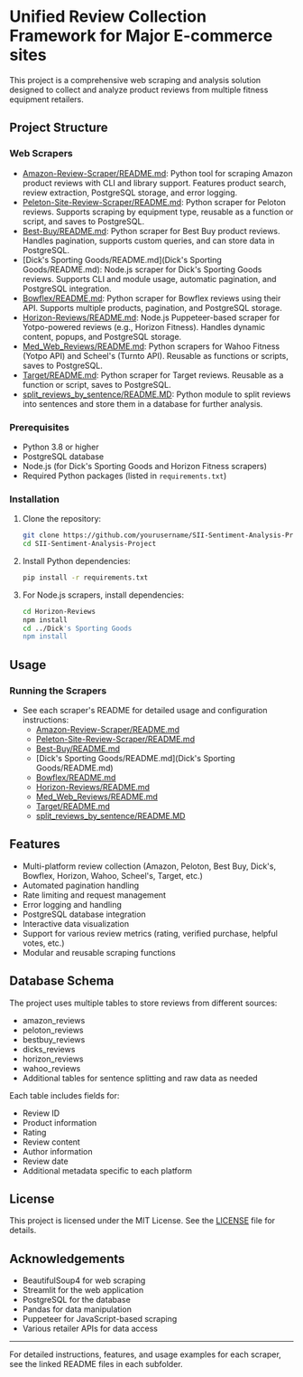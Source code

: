 # Unified Review Collection Framework for Major E-commerce sites

This project is a comprehensive web scraping and analysis solution designed to collect and analyze product reviews from multiple fitness equipment retailers.

## Project Structure

### Web Scrapers
- [Amazon-Review-Scraper/README.md](Amazon-Review-Scraper/README.md): Python tool for scraping Amazon product reviews with CLI and library support. Features product search, review extraction, PostgreSQL storage, and error logging.
- [Peleton-Site-Review-Scraper/README.md](Peleton-Site-Review-Scraper/README.md): Python scraper for Peloton reviews. Supports scraping by equipment type, reusable as a function or script, and saves to PostgreSQL.
- [Best-Buy/README.md](Best-Buy/README.md): Python scraper for Best Buy product reviews. Handles pagination, supports custom queries, and can store data in PostgreSQL.
- [Dick's Sporting Goods/README.md](Dick's Sporting Goods/README.md): Node.js scraper for Dick's Sporting Goods reviews. Supports CLI and module usage, automatic pagination, and PostgreSQL integration.
- [Bowflex/README.md](Bowflex/README.md): Python scraper for Bowflex reviews using their API. Supports multiple products, pagination, and PostgreSQL storage.
- [Horizon-Reviews/README.md](Horizon-Reviews/README.md): Node.js Puppeteer-based scraper for Yotpo-powered reviews (e.g., Horizon Fitness). Handles dynamic content, popups, and PostgreSQL storage.
- [Med_Web_Reviews/README.md](Med_Web_Reviews/README.md): Python scrapers for Wahoo Fitness (Yotpo API) and Scheel's (Turnto API). Reusable as functions or scripts, saves to PostgreSQL.
- [Target/README.md](Target/README.md): Python scraper for Target reviews. Reusable as a function or script, saves to PostgreSQL.
- [split_reviews_by_sentence/README.MD](split_reviews_by_sentence/README.MD): Python module to split reviews into sentences and store them in a database for further analysis.


### Prerequisites
- Python 3.8 or higher
- PostgreSQL database
- Node.js (for Dick's Sporting Goods and Horizon Fitness scrapers)
- Required Python packages (listed in `requirements.txt`)

### Installation

1. Clone the repository:
    ```sh
    git clone https://github.com/yourusername/SII-Sentiment-Analysis-Project.git
    cd SII-Sentiment-Analysis-Project
    ```

2. Install Python dependencies:
    ```sh
    pip install -r requirements.txt
    ```

3. For Node.js scrapers, install dependencies:
    ```sh
    cd Horizon-Reviews
    npm install
    cd ../Dick's Sporting Goods
    npm install
    ```

## Usage

### Running the Scrapers

- See each scraper's README for detailed usage and configuration instructions:
    - [Amazon-Review-Scraper/README.md](Amazon-Review-Scraper/README.md)
    - [Peleton-Site-Review-Scraper/README.md](Peleton-Site-Review-Scraper/README.md)
    - [Best-Buy/README.md](Best-Buy/README.md)
    - [Dick's Sporting Goods/README.md](Dick's Sporting Goods/README.md)
    - [Bowflex/README.md](Bowflex/README.md)
    - [Horizon-Reviews/README.md](Horizon-Reviews/README.md)
    - [Med_Web_Reviews/README.md](Med_Web_Reviews/README.md)
    - [Target/README.md](Target/README.md)
    - [split_reviews_by_sentence/README.MD](split_reviews_by_sentence/README.MD)


## Features

- Multi-platform review collection (Amazon, Peloton, Best Buy, Dick's, Bowflex, Horizon, Wahoo, Scheel's, Target, etc.)
- Automated pagination handling
- Rate limiting and request management
- Error logging and handling
- PostgreSQL database integration
- Interactive data visualization
- Support for various review metrics (rating, verified purchase, helpful votes, etc.)
- Modular and reusable scraping functions

## Database Schema

The project uses multiple tables to store reviews from different sources:
- amazon_reviews
- peloton_reviews
- bestbuy_reviews
- dicks_reviews
- horizon_reviews
- wahoo_reviews
- Additional tables for sentence splitting and raw data as needed

Each table includes fields for:
- Review ID
- Product information
- Rating
- Review content
- Author information
- Review date
- Additional metadata specific to each platform

## License

This project is licensed under the MIT License. See the [LICENSE](LICENSE) file for details.

## Acknowledgements

- BeautifulSoup4 for web scraping
- Streamlit for the web application
- PostgreSQL for the database
- Pandas for data manipulation
- Puppeteer for JavaScript-based scraping
- Various retailer APIs for data access

---

For detailed instructions, features, and usage examples for each scraper, see the linked README files in each subfolder.
